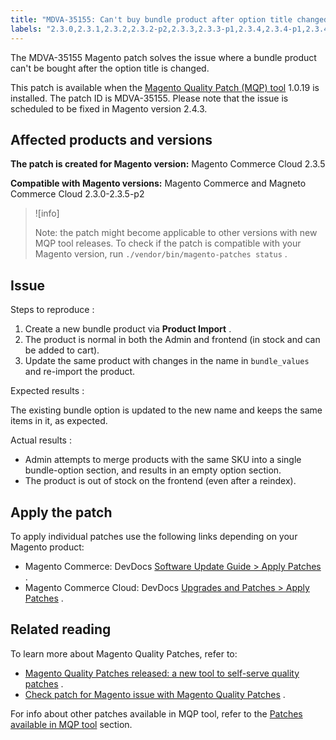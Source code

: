 ```yaml
---
title: "MDVA-35155: Can't buy bundle product after option title changed"
labels: "2.3.0,2.3.1,2.3.2,2.3.2-p2,2.3.3,2.3.3-p1,2.3.4,2.3.4-p1,2.3.4-p2,2.3.5,2.3.5-p1,2.3.5-p2,MQP 1.0.19,Magento Commerce,Magento Commerce Cloud,Magento Quality Patches,bundle product,can't buy,option title change"
---
```


The MDVA-35155 Magento patch solves the issue where a bundle product can't be bought after the option title is changed.

This patch is available when the [Magento Quality Patch (MQP) tool](https://support.magento.com/hc/en-us/articles/360047139492) 1.0.19 is installed. The patch ID is MDVA-35155. Please note that the issue is scheduled to be fixed in Magento version 2.4.3.

## Affected products and versions

 **The patch is created for Magento version:** Magento Commerce Cloud 2.3.5

 **Compatible with Magento versions:** Magento Commerce and Magneto Commerce Cloud 2.3.0-2.3.5-p2

>![info]
>
>Note: the patch might become applicable to other versions with new MQP tool releases. To check if the patch is compatible with your Magento version, run `./vendor/bin/magento-patches status` .

## Issue

 <span class="wysiwyg-underline">Steps to reproduce</span> :

1. Create a new bundle product via **Product Import** .
1. The product is normal in both the Admin and frontend (in stock and can be added to cart).
1. Update the same product with changes in the name in `bundle_values` and re-import the product.

 <span class="wysiwyg-underline">Expected results</span> :

The existing bundle option is updated to the new name and keeps the same items in it, as expected.

 <span class="wysiwyg-underline">Actual results</span> :

* Admin attempts to merge products with the same SKU into a single bundle-option section, and results in an empty option section.
* The product is out of stock on the frontend (even after a reindex).

## Apply the patch

To apply individual patches use the following links depending on your Magento product:

* Magento Commerce: DevDocs [Software Update Guide > Apply Patches](https://devdocs.magento.com/guides/v2.4/comp-mgr/patching.html) .
* Magento Commerce Cloud: DevDocs [Upgrades and Patches > Apply Patches](https://devdocs.magento.com/cloud/project/project-patch.html) .

## Related reading

To learn more about Magento Quality Patches, refer to:

* [Magento Quality Patches released: a new tool to self-serve quality patches](https://support.magento.com/hc/en-us/articles/360047139492) .
* [Check patch for Magento issue with Magento Quality Patches](https://support.magento.com/hc/en-us/articles/360047125252) .

For info about other patches available in MQP tool, refer to the [Patches available in MQP tool](https://support.magento.com/hc/en-us/sections/360010506631-Patches-available-in-MQP-tool-) section.